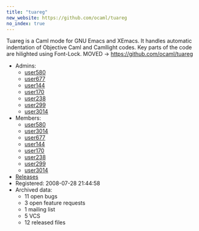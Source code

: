 ```yaml
---
title: "tuareg"
new_website: https://github.com/ocaml/tuareg
no_index: true
---
```


Tuareg is a Caml mode for GNU Emacs  and XEmacs. It handles automatic indentation of Objective Caml and Camllight codes. Key parts of the code are hilighted using Font-Lock.
MOVED → https://github.com/ocaml/tuareg


* Admins:
  * [user580](/users/user580)
  * [user677](/users/user677)
  * [user144](/users/user144)
  * [user170](/users/user170)
  * [user238](/users/user238)
  * [user299](/users/user299)
  * [user3014](/users/user3014)
* Members:
  * [user580](/users/user580)
  * [user3014](/users/user3014)
  * [user677](/users/user677)
  * [user144](/users/user144)
  * [user170](/users/user170)
  * [user238](/users/user238)
  * [user299](/users/user299)
  * [user3014](/users/user3014)
* [Releases](https://download.ocamlcore.org/tuareg)
* Registered: 2008-07-28 21:44:58
* Archived data:
  * 11 open bugs
  * 3 open feature requests
  * 1 mailing list
  * 5 VCS
  * 12 released files
